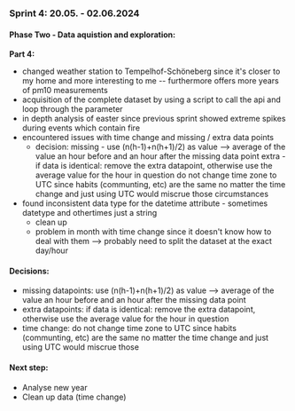 ### Sprint 4: 20.05. - 02.06.2024

#### Phase Two - Data aquistion and exploration:
__Part 4:__ 
- changed weather station to Tempelhof-Schöneberg since it's closer to my home and more interesting to me -- furthermore offers more years of pm10 measurements
- acquisition of the complete dataset by using a script to call the api and loop through the parameter
- in depth analysis of easter since previous sprint showed extreme spikes during events which contain fire 
- encountered issues with time change and missing / extra data points
    - decision: missing - use (n(h-1)+n(h+1)/2) as value --> average of the value an hour before and an hour after the missing data point
                extra - if data is identical: remove the extra datapoint, otherwise use the average value for the hour in question
                do not change time zone to UTC since habits (communting, etc) are the same no matter the time change and just using UTC would miscrue those circumstances
- found inconsistent data type for the datetime attribute - sometimes datetype and othertimes just a string
    - clean up
    - problem in month with time change since it doesn't know how to deal with them --> probably need to split the dataset at the exact day/hour
 
#### Decisions:
- missing datapoints: use (n(h-1)+n(h+1)/2) as value --> average of the value an hour before and an hour after the missing data point
- extra datapoints: if data is identical: remove the extra datapoint, otherwise use the average value for the hour in question
- time change: do not change time zone to UTC since habits (communting, etc) are the same no matter the time change and just using UTC would miscrue those

#### Next step:
- Analyse new year
- Clean up data (time change)